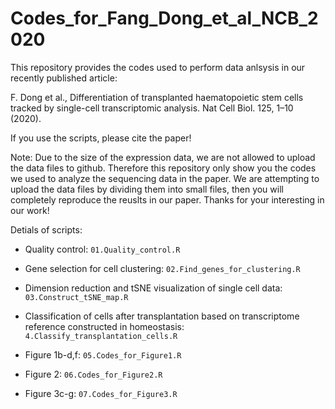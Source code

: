 # Codes_for_Fang_Dong_et_al_NCB_2020

This repository provides the codes used to perform data anlsysis in our recently published article: 

F. Dong et al., Differentiation of transplanted haematopoietic stem cells tracked by single-cell transcriptomic analysis. Nat Cell Biol. 125, 1–10 (2020).

If you use the scripts, please cite the paper!

Note: Due to the size of the expression data, we are not allowed to upload the data files to github. Therefore this repository only show you the codes we used to analyze the sequencing data in the paper. We are attempting to upload the data files by dividing them into small files, then you will completely reproduce the reuslts in our paper. Thanks for your interesting in our work!

Detials of scripts:

- Quality control: `01.Quality_control.R`

- Gene selection for cell clustering: `02.Find_genes_for_clustering.R`

- Dimension reduction and tSNE visualization of single cell data: `03.Construct_tSNE_map.R`

- Classification of cells after transplantation based on transcriptome reference constructed in homeostasis: `4.Classify_transplantation_cells.R`

- Figure 1b-d,f: `05.Codes_for_Figure1.R`

- Figure 2: `06.Codes_for_Figure2.R`

- Figure 3c-g: `07.Codes_for_Figure3.R`
